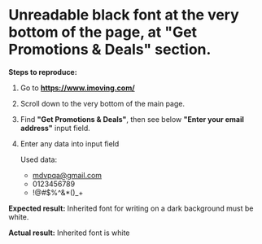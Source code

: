 # Unreadable black font at the very bottom of the page, at "Get Promotions & Deals" section.

__Steps to reproduce:__

  1. Go to __https://www.imoving.com/__
  2. Scroll down to the very bottom of the main page.
  3. Find __"Get Promotions & Deals"__, then see below __"Enter your email address"__ input field.
  4. Enter any data into input field

      Used data:
     - mdvpqa@gmail.com
     - 0123456789
     - !@#$%^&*()_+
 

__Expected result:__ Inherited font for writing on a dark background must be white.

__Actual result:__ Inherited font is white
